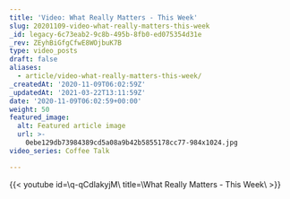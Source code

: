 ```yaml
---
title: 'Video: What Really Matters - This Week'
slug: 20201109-video-what-really-matters-this-week
_id: legacy-6c73eab2-9c8b-495b-8fb0-ed075354d31e
_rev: ZEyhBiGfgCfwE8WOjbuK7B
type: video_posts
draft: false
aliases:
  - article/video-what-really-matters-this-week/
_createdAt: '2020-11-09T06:02:59Z'
_updatedAt: '2021-03-22T13:11:59Z'
date: '2020-11-09T06:02:59+00:00'
weight: 50
featured_image:
  alt: Featured article image
  url: >-
    0ebe129db73984389cd5a08a9b42b5855178cc77-984x1024.jpg
video_series: Coffee Talk

---
```

{{< youtube id=\q-qCdlakyjM\ title=\What Really Matters - This Week\ >}}